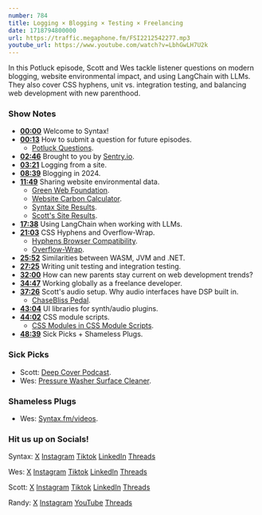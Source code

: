 ```yaml
---
number: 784
title: Logging × Blogging × Testing × Freelancing
date: 1718794800000
url: https://traffic.megaphone.fm/FSI2212542277.mp3
youtube_url: https://www.youtube.com/watch?v=LbhGwLH7U2k
---
```


In this Potluck episode, Scott and Wes tackle listener questions on modern blogging, website environmental impact, and using LangChain with LLMs. They also cover CSS hyphens, unit vs. integration testing, and balancing web development with new parenthood.

### Show Notes

* **[00:00](#t=00:00)** Welcome to Syntax!
* **[00:13](#t=00:13)** How to submit a question for future episodes.
    * [Potluck Questions](https://syntax.fm/potluck).
* **[02:46](#t=02:46)** Brought to you by [Sentry.io](https://sentry.io/syntax).
* **[03:21](#t=03:21)** Logging from a site.
* **[08:39](#t=08:39)** Blogging in 2024.
* **[11:49](#t=11:49)** Sharing website environmental data.
    * [Green Web Foundation](https://www.thegreenwebfoundation.org/).
    * [Website Carbon Calculator](https://www.websitecarbon.com/).
    * [Syntax Site Results](https://www.websitecarbon.com/website/syntax-fm/).
    * [Scott's Site Results](https://www.websitecarbon.com/website/tolin-ski/).
* **[17:38](#t=17:38)** Using LangChain when working with LLMs.
* **[21:03](#t=21:03)** CSS Hyphens and Overflow-Wrap.
    * [Hyphens Browser Compatibility](https://developer.mozilla.org/en-US/docs/Web/CSS/hyphens#browser_compatibility).
    * [Overflow-Wrap](https://developer.mozilla.org/en-US/docs/Web/CSS/overflow-wrap).
* **[25:52](#t=25:52)** Similarities between WASM, JVM and .NET.
* **[27:25](#t=27:25)** Writing unit testing and integration testing.
* **[32:00](#t=32:00)** How can new parents stay current on web development trends?
* **[34:47](#t=34:47)** Working globally as a freelance developer.
* **[37:26](#t=37:26)** Scott's audio setup. Why audio interfaces have DSP built in.
    * [ChaseBliss Pedal](https://www.chasebliss.com/lossy).
* **[43:04](#t=43:04)** UI libraries for synth/audio plugins.
* **[44:02](#t=44:02)** CSS module scripts.
    * [CSS Modules in CSS Module Scripts](https://daverupert.com/2021/08/css-modules-in-css-modules/).
* **[48:39](#t=48:39)** Sick Picks + Shameless Plugs.

### Sick Picks

- Scott: [Deep Cover Podcast](https://www.pushkin.fm/podcasts/deep-cover).
- Wes: [Pressure Washer Surface Cleaner](https://amzn.to/4dwUIpw).

### Shameless Plugs

- Wes: [Syntax.fm/videos](https://syntax.fm/videos).

### Hit us up on Socials!

Syntax: [X](https://twitter.com/syntaxfm) [Instagram](https://www.instagram.com/syntax_fm/) [Tiktok](https://www.tiktok.com/@syntaxfm) [LinkedIn](https://www.linkedin.com/company/96077407/admin/feed/posts/) [Threads](https://www.threads.net/@syntax_fm)

Wes: [X](https://twitter.com/wesbos) [Instagram](https://www.instagram.com/wesbos/) [Tiktok](https://www.tiktok.com/@wesbos) [LinkedIn](https://www.linkedin.com/in/wesbos/) [Threads](https://www.threads.net/@wesbos)

Scott: [X](https://twitter.com/stolinski) [Instagram](https://www.instagram.com/stolinski/) [Tiktok](https://www.tiktok.com/@stolinski) [LinkedIn](https://www.linkedin.com/in/stolinski/) [Threads](https://www.threads.net/@stolinski)

Randy: [X](https://twitter.com/randyrektor) [Instagram](https://www.instagram.com/randyrektor/) [YouTube](https://www.youtube.com/@randyrektor) [Threads](https://www.threads.net/@randyrektor)
